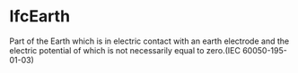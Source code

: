IfcEarth
========
Part of the Earth which is in electric contact with an earth electrode and the
electric potential of which is not necessarily equal to zero.(IEC
60050-195-01-03)


